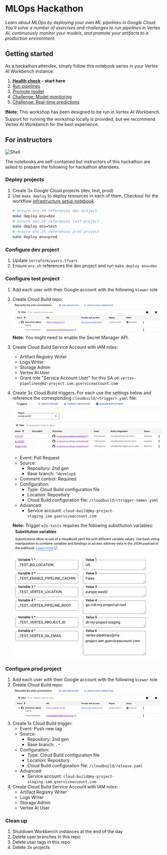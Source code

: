 # MLOps Hackathon

*Learn about MLOps by deploying your own ML pipelines in Google Cloud. 
You'll solve a number of exercises and challenges to run pipelines in Vertex AI, continuously monitor your models, and promote your artifacts to a production environment.*

## Getting started 

As a hackathon attendee, simply follow this notebook series in your Vertex AI Workbench instance:

1. **[Health check](./hackathon/01_health_check.ipynb) - start here**
1. [Run pipelines](./hackathon/02_run_pipelines.ipynb)
1. [Promote model](./hackathon/03_promote_model.ipynb)
1. [Challenge: Model monitoring](./hackathon/04_monitoring_challenge.ipynb)
1. [Challenge: Real-time predictions](./hackathon/05_realtime_challenge.ipynb)

**❗Note:** This workshop has been designed to be run in Vertex AI Workbench. 
Support for running the workshop locally is provided, but we recommend Vertex AI Workbench for the best experience.

## For instructors

![Shell](https://github.com/teamdatatonic/vertex-pipelines-end-to-end-samples/wiki/images/shell.gif)

The notebooks are self-contained but instructors of this hackathon are asked to prepare the following for hackathon attendees.

### Deploy projects

1. Create 3x Google Cloud projects (dev, test, prod)
1. Use `make deploy` to deploy resources in each of them. Checkout for the workflow [infrastructure setup notebook](./docs/notebooks/01_infrastructure_setup.ipynb).
   ```bash
   # ensure env.sh references dev project
   make deploy env=dev
   # ensure env.sh references test project
   make deploy env=test
   # ensure env.sh references prod project
   make deploy env=prod
   ```
   
### Configure dev project

1. Update `terraform/users.tfvars`
2. Ensure `env.sh` references the dev project and run `make deploy env=dev`

### Configure test project

1. Add each user with their Google account with the following `Viewer` role
1. Create Cloud Build repo:
   ![Test repo](hackathon/images/cloud_build_repo.png)
   **Note:** You might need to enable the Secret Manager API.
1. Create Cloud Build Service Account with IAM roles:
    - Artifact Registry Writer
    - Logs Writer
    - Storage Admin
    - Vertex AI User
    - Grant role "Service Account User" for this SA on `vertex-pipelines@mz-project.iam.gserviceaccount.com`
1. Create 3x Cloud Build triggers. For each use the settings below and reference the corresponding `cloudbuild/<trigger>.yaml` file:
   ![Test triggers](hackathon/images/cloud_build_triggers_test.png)
    - Event: Pull Request
    - Source: 
      - Repository: 2nd gen
      - Base branch: `^develop$`
    - Comment control: Required
    - Configuration:
      - Type: Cloud Build configuration file
      - Location: Repository
      - Cloud Build configuration file: `/cloudbuild/<trigger-name>.yaml` 
    - Advanced:
      - Service account: `cloud-build@my-project-staging.iam.gserviceaccount.com`

   **Note:** Trigger `e2e-tests` requires the following substitution variables:
   ![Test repo](hackathon/images/cloud_build_vars_test.png)

### Configure prod project

1. Add each user with their Google account with the following `Viewer` role
1. Create Cloud Build repo:
   ![Test repo](hackathon/images/cloud_build_repo.png)
1. Create 1x Cloud Build trigger:
    - Event: Push new tag
    - Source: 
      - Repository: 2nd gen
      - Base branch: `.*`
    - Configuration:
      - Type: Cloud Build configuration file
      - Location: Repository
      - Cloud Build configuration file: `/cloudbuild/release.yaml` 
    - Advanced:
      - Service account: `cloud-build@my-project-staging.iam.gserviceaccount.com`
1. Create Cloud Build Service Account with IAM roles:
    - Artifact Registry Writer
    - Logs Writer
    - Storage Admin
    - Vertex AI User

### Clean up

1. Shutdown Workbench instances at the end of the day
1. Delete user branches in this repo
1. Delete user tags in this repo
1. Delete 3x projects
